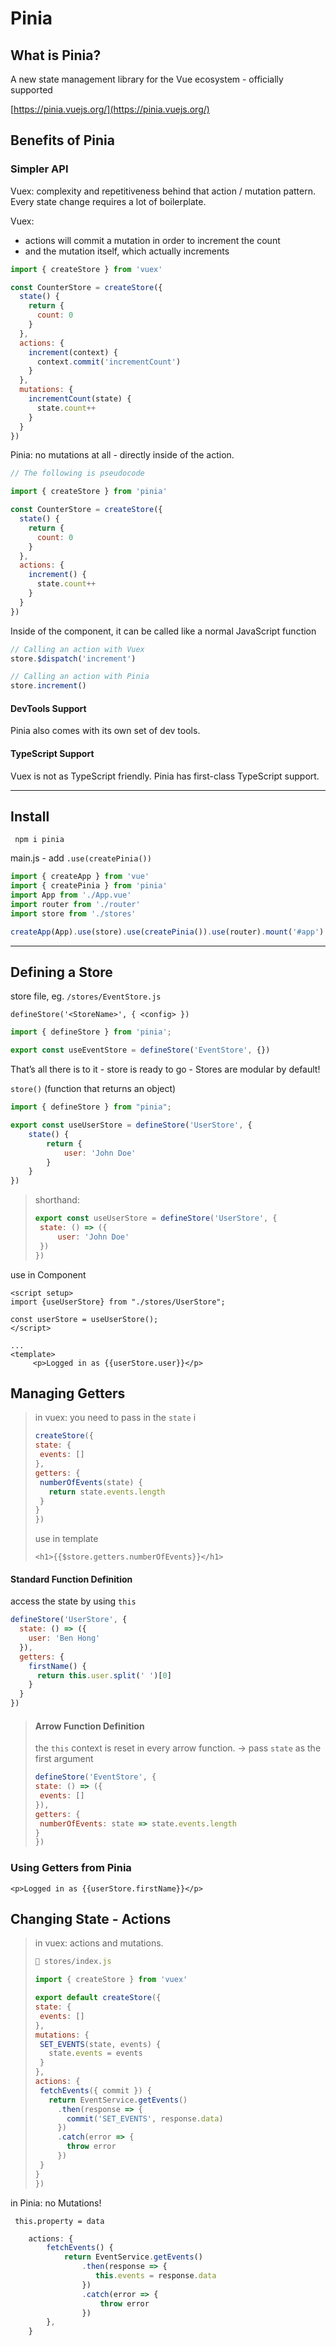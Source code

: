 # Pinia

## What is Pinia?

A new state management library for the Vue ecosystem - officially supported

[https://pinia.vuejs.org/](https://pinia.vuejs.org/)

## Benefits of Pinia

### Simpler API

Vuex: complexity and repetitiveness behind that action / mutation pattern. Every state change requires a lot of boilerplate.

Vuex:

- actions will commit a mutation in order to increment the count
- and  the mutation itself, which actually increments


```jsx
import { createStore } from 'vuex'

const CounterStore = createStore({
  state() {
    return {
      count: 0
    }
  },
  actions: {
    increment(context) {
      context.commit('incrementCount')
    }
  },
  mutations: {
    incrementCount(state) {
      state.count++
    }
  }
})
```

Pinia: no mutations at all - directly inside of the action.

```js
// The following is pseudocode

import { createStore } from 'pinia'

const CounterStore = createStore({
  state() {
    return {
      count: 0
    }
  },
  actions: {
    increment() {
      state.count++
    }
  }
})
```

Inside of the component, it can be called like a normal JavaScript function

```js
// Calling an action with Vuex
store.$dispatch('increment')

// Calling an action with Pinia
store.increment()
```

#### DevTools Support

Pinia also comes with its own set of dev tools. 

#### TypeScript Support

Vuex is not as TypeScript friendly. Pinia has first-class TypeScript support.

------

## Install

```
 npm i pinia
```

main.js - add `.use(createPinia())`

```js
import { createApp } from 'vue'
import { createPinia } from 'pinia'
import App from './App.vue'
import router from './router'
import store from './stores'

createApp(App).use(store).use(createPinia()).use(router).mount('#app')
```

------

## Defining a Store

store file, eg. `/stores/EventStore.js`

```
defineStore('<StoreName>', { <config> })
```



```js
import { defineStore } from 'pinia';

export const useEventStore = defineStore('EventStore', {})
```

That’s all there is to it - store is ready to go - Stores are modular by default!

`store()` (function that returns an object)

```js
import { defineStore } from "pinia";

export const useUserStore = defineStore('UserStore', {
    state() {
        return {
            user: 'John Doe'
        }
    }
})
```

> shorthand: 
>
> ```js
> export const useUserStore = defineStore('UserStore', {
>  state: () => ({
>      user: 'John Doe'
>  })
> })
> ```



use in Component

```vue
<script setup>
import {useUserStore} from "./stores/UserStore";

const userStore = useUserStore();
</script>

...
<template>
	 <p>Logged in as {{userStore.user}}</p>
```

## Managing Getters

> in vuex:  you need to pass in the `state` i
>
> ```js
> createStore({
> state: {
>  events: []
> },
> getters: {
>  numberOfEvents(state) {
>    return state.events.length
>  }
> }
> })
> ```
>
> use in template
>
> ```
> <h1>{{$store.getters.numberOfEvents}}</h1>
> ```

#### Standard Function Definition

access the state by using `this`

```js
defineStore('UserStore', {
  state: () => ({
    user: 'Ben Hong'
  }),
  getters: {
    firstName() {
      return this.user.split(' ')[0]
    }
  }
})
```

> #### Arrow Function Definition
>
> the `this` context is reset in every arrow function. -> pass  `state` as the first argument
>
> ```javascript
> defineStore('EventStore', {
> state: () => ({
>  events: []
> }),
> getters: {
>  numberOfEvents: state => state.events.length
> }
> })
> ```

### Using Getters from Pinia

```vue
<p>Logged in as {{userStore.firstName}}</p>
```

## Changing State - Actions

> in vuex: actions and mutations. 
>
> ```js
> 📄 stores/index.js
> 
> import { createStore } from 'vuex'
> 
> export default createStore({
> state: {
>  events: []
> },
> mutations: {
>  SET_EVENTS(state, events) {
>    state.events = events
>  }
> },
> actions: {
>  fetchEvents({ commit }) {
>    return EventService.getEvents()
>      .then(response => {
>        commit('SET_EVENTS', response.data)
>      })
>      .catch(error => {
>        throw error
>      })
>  }
> }
> })
> ```

in Pinia: no Mutations!

```
 this.property = data
```

```js
    actions: {
        fetchEvents() {
            return EventService.getEvents()
                .then(response => {
                   this.events = response.data
                })
                .catch(error => {
                    throw error
                })
        },
    }
```

